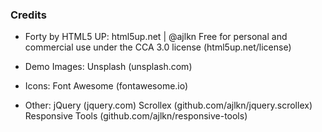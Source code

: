 ### Credits
	
- Forty by HTML5 UP:
	html5up.net | @ajlkn
	Free for personal and commercial use under the CCA 3.0 license (html5up.net/license)
	
- Demo Images:
	Unsplash (unsplash.com)

- Icons:
	Font Awesome (fontawesome.io)

- Other:
	jQuery (jquery.com)
	Scrollex (github.com/ajlkn/jquery.scrollex)
	Responsive Tools (github.com/ajlkn/responsive-tools)
